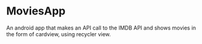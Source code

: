# MoviesApp
An android app that makes an API call to the IMDB API and shows movies in the form of cardview, using recycler view.
